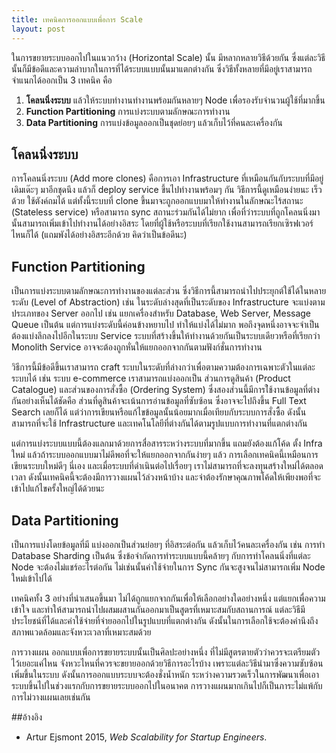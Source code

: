 ```yaml
---
title: เทคนิคการออกแบบเพื่อการ Scale
layout: post
---
```

ในการขยายระบบออกไปในแนวกว้าง (Horizontal Scale) นั้น มีหลากหลายวิธีด้วยกัน ซึ่งแต่ละวิธีนั้นก็มีข้อดีและความลำบากในการที่ได้ระบบแบบนั้นมาแตกต่างกัน ซึ่งวิธีทั้งหลายที่มีอยู่เราสามารถจำแนกได้ออกเป็น 3 เทคนิค คือ

1. **โคลนนิ่งระบบ** แล้วให้ระบบทำงานทำงานพร้อมกันหลายๆ Node เพื่อรองรับจำนวนผู้ใช้ที่มากขึ้น
2. **Function Partitioning** การแบ่งระบบตามลักษณะการทำงาน
3. **Data Partitioning** การแบ่งข้อมูลออกเป็นชุดย่อยๆ แล้วเก็บไว้ที่คนละเครื่องกัน

## โคลนนิ่งระบบ
การโคลนนิ่งระบบ (Add more clones) คือการเอา Infrastructure ที่เหมือนกันกับระบบที่มีอยู่เดิมเด๊ะๆ มาอีกชุดนึง แล้วก็ deploy service ขึ้นไปทำงานพร้อมๆ กัน วิธีการนี้ดูเหมือนง่ายนะ เร็วด้วย ใช้ตังค์ถมได้ แต่ทั้งนี้ระบบที่ clone ขึ้นมาจะถูกออกแบบมาให้ทำงานในลักษณะไร้สถานะ (Stateless service) หรือสามารถ sync สถานะร่วมกันได้ไม่ยาก เพื่อที่ว่าระบบที่ถูกโคลนนิ่งมานั้นสามารถเพิ่มเข้าไปทำงานได้อย่างอิสระ โดยที่ผู้ใช้หรือระบบที่เรียกใช้งานสามารถเรียกเซิรฟเวอร์ไหนก็ได้  (แถมพังได้อย่างอิสระอีกด้วย คิดว่าเป็นข้อดีนะ)

## Function Partitioning
เป็นการแบ่งระบบตามลักษณะการทำงานของแต่ละส่วน ซึ่งวิธีการนี้สามารถนำไปประยุกต์ใช้ได้ในหลายระดับ (Level of Abstraction) เช่น ในระดับล่างสุดที่เป็นระดับของ Infrastructure จะแบ่งตามประเภทของ Server ออกไป เช่น แยกเครื่องสำหรับ Database, Web Server, Message Queue เป็นต้น แต่การแบ่งระดับนี้ค่อนข้างหยาบไป ทำให้แบ่งได้ไม่มาก พอถึงจุดหนึ่งอาจจะจำเป็นต้องแบ่งลึกลงไปอีกในระบบ Service ระบบที่สร้างขึ้นให้ทำงานด้วยกันเป็นระบบเดียวหรือที่เรียกว่า Monolith Service อาจจะต้องถูกหั่นให้แยกออกจากกันตามฟังก์ชั่นการทำงาน

วิธีการนี้มีข้อดีขึ้นเราสามารถ craft ระบบในระดับที่ล่างกว่าเพื่อตามความต้องการเฉพาะตัวในแต่ละระบบได้ เช่น ระบบ e-commerce เราสามารถแบ่งออกเป็น ส่วนการดูสินค้า (Product Catalogue) และส่วนของการสั่งซื้อ (Ordering System) ซึ่งสองส่วนนี้มีการใ่ช้งานข้อมูลที่ต่างกันอย่างเห็นได้ชัดคือ ส่วนที่ดูสินค้าจะเน้นการอ่านข้อมูลที่ซับซ้อน ซึ่งอาจจะไปถึงขึ้น Full Text Search เลยก็ได้ แต่ว่าการเขียนหรือแก้ไขข้อมูลนั้นน้อยมากเมื่อเทียบกับระบบการสั่งซื้อ ดังนั้นสามารถที่จะใช้ Infrastructure และเทคโนโลยีที่ต่างกันได้ตามรูปแบบการทำงานที่แตกต่างกัน

แต่การแบ่งระบบแบบนี้ต้องแลกมาด้วยการสื่อสารระหว่างระบบที่มากขึ้น แถมยังต้องแก้โค้ด ตั้ง Infra ใหม่ แล้วถ้าระบบออกแบบมาไม่ดีพอที่จะให้แยกออกจากกันง่ายๆ แล้ว การเลือกเทคนิคนี้เหมือนการเขียนระบบใหม่ดีๆ นี่เอง และเมื่อระบบที่ดำเนินต่อไปเรื่อยๆ เราไม่สามารถที่จะลงทุนสร้างใหม่ได้ตลอดเวลา ดังนั้นเทคนิคนี้จะต้องมีการวางแผนไว้ล่วงหน้าบ้าง และจำต้องรักษาคุณภาพโค้ดให้เพียงพอที่จะเข้าไปแก้ไขครั้งใหญ่ได้ด้วยนะ

## Data Partitioning
เป็นการแบ่งโดยข้อมูลที่มี แบ่งออกเป็นส่วนย่อยๆ ที่อิสระต่อกัน แล้วเก็บไว้คนละเครื่องกัน เช่น การทำ Database Sharding เป็นต้น ซึ่งข้อจำกัดการทำระบบแบบนี้คล้ายๆ กับการทำโคลนนิ่งที่แต่ละ Node จะต้องไม่แชร์อะไรต่อกัน ไม่เช่นนั้นค่าใช้จ่ายในการ Sync กันจะสูงจนไม่สามารถเพิ่ม Node ใหม่เข้าไปได้

เทคนิคทั้ง 3 อย่างที่นำเสนอขึ้นมา ไม่ได้ถูกแยกจากกันเพื่อให้เลือกอย่างใดอย่างหนึ่ง แต่แยกเพื่อความเข้าใจ และทำให้สามารถนำไปผสมผสานกันออกมาเป็นสูตรที่เหมาะสมกับสถานการณ์ แต่ละวิธีมีประโยชน์ที่ได้และค่าใช้จ่ายที่จ่ายออกไปในรูปแบบที่แตกต่างกัน ดังนั้นในการเลือกใช้จะต้องคำนึงถึงสภาพแวดล้อมและจังหวะเวลาที่เหมาะสมด้วย

การวางแผน ออกแบบเพื่อการขยายระบบนั้นเป็นศิลปะอย่างหนึ่ง ที่ไม่มีสูตรตายตัวว่าควรจะเตรียมตัวไว้เยอะแค่ไหน จังหวะไหนที่ควรจะขยายออกด้วยวิธีการอะไรบ้าง เพราะแต่ละวิธีนำมาซึ่งความซับซ้อนเพิ่มขึ้นในระบบ ดังนั้นการออกแบบระบบจะต้องชั่งน้ำหนัก ระหว่างความรวดเร็วในการพัฒนาเพื่อเอาระบบขึ้นไปในช่วงแรกกับการขยายระบบออกไปในอนาคต  การวางแผนมากเกินไปก็เป็นภาระไม่แพ้กับการไม่วางแผนเลยเช่นกัน

##อ้างอิง
* Artur Ejsmont 2015, _Web Scalability for Startup Engineers_.
